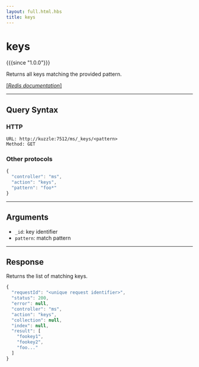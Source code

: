 ```yaml
---
layout: full.html.hbs
title: keys
---
```



# keys

{{{since "1.0.0"}}}

Returns all keys matching the provided pattern.

[[_Redis documentation_]](https://redis.io/commands/keys)

---

## Query Syntax

### HTTP

```http
URL: http://kuzzle:7512/ms/_keys/<pattern>
Method: GET
```

### Other protocols


```js
{
  "controller": "ms",
  "action": "keys",
  "pattern": "foo*"
}
```

---

## Arguments

* `_id`: key identifier
* `pattern`: match pattern

---

## Response

Returns the list of matching keys.

```javascript
{
  "requestId": "<unique request identifier>",
  "status": 200,
  "error": null,
  "controller": "ms",
  "action": "keys",
  "collection": null,
  "index": null,
  "result": [
    "fookey1",
    "fookey2",
    "foo..."
  ]
}
```
